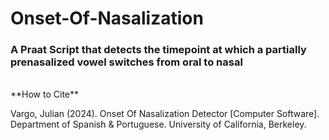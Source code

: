 # Onset-Of-Nasalization
### A Praat Script that detects the timepoint at which a partially prenasalized vowel switches from oral to nasal
<br>
**How to Cite**<br>

Vargo, Julian (2024). Onset Of Nasalization Detector [Computer Software].<br>
Department of Spanish & Portuguese. University of California, Berkeley.
